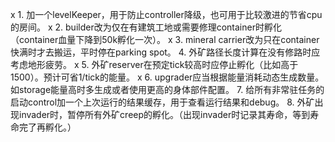 x 1. 加一个levelKeeper，用于防止controller降级，也可用于比较激进的节省cpu的房间。
x 2. builder改为仅在有建筑工地或需要修理container时孵化（container血量下降到50k孵化一次）。
x 3. mineral carrier改为只在container快满时才去搬运，平时停在parking spot。
4. 外矿路径长度计算在没有修路时应考虑地形疲劳。
x 5. 外矿reserver在预定tick较高时应停止孵化（比如高于1500）。预计可省1/tick的能量。
x 6. upgrader应当根据能量消耗动态生成数量。如storage能量高时多生成或者使用更高的身体部件配置。
7. 给所有非常驻任务的启动control加一个上次运行的结果缓存，用于查看运行结果和debug。
8. 外矿出现invader时，暂停所有外矿creep的孵化。（出现invader时记录其寿命，等到寿命完了再孵化。）